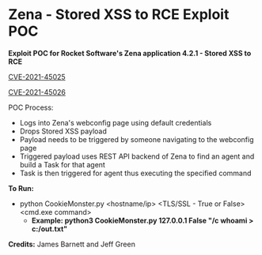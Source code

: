 # Zena - Stored XSS to RCE Exploit POC

**Exploit POC for Rocket Software's Zena application 4.2.1 - Stored XSS to RCE**

[CVE-2021-45025](https://cve.mitre.org/cgi-bin/cvename.cgi?name=CVE-2021-45025)

[CVE-2021-45026](https://cve.mitre.org/cgi-bin/cvename.cgi?name=CVE-2021-45026)

POC Process:
- Logs into Zena's webconfig page using default credentials
- Drops Stored XSS payload
- Payload needs to be triggered by someone navigating to the webconfig page
- Triggered payload uses REST API backend of Zena to find an agent and build a Task for that agent
- Task is then triggered for agent thus executing the specified command

**To Run:**
- python CookieMonster.py <hostname/ip> <TLS/SSL - True or False> <cmd.exe command>
  - **Example: python3 CookieMonster.py 127.0.0.1 False "/c whoami > c:/out.txt"**



**Credits:** James Barnett and Jeff Green
